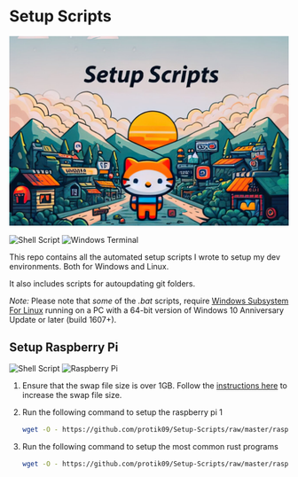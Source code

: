# Setup Scripts

![alt text](https://github.com/protik09/Setup-Scripts/blob/master/assets/Github_Repo_Card_Setup_Scripts_final.jpg?raw=true "Setup-Scripts")

![Shell Script](https://img.shields.io/badge/shell_script-%23121011.svg?style=for-the-badge&logo=gnu-bash&logoColor=white) ![Windows Terminal](https://img.shields.io/badge/Windows%20Terminal-%234D4D4D.svg?style=for-the-badge&logo=windows-terminal&logoColor=white)


This repo contains all the automated setup scripts I wrote to setup my dev environments.
Both for Windows and Linux.

It also includes scripts for autoupdating git folders.

*Note:* Please note that *some* of the *.bat* scripts, require <a href="https://msdn.microsoft.com/en-us/commandline/wsl/install-win10">Windows Subsystem For Linux</a> running on a PC with a 64-bit version of Windows 10 Anniversary Update or later (build 1607+).

## Setup Raspberry Pi

![Shell Script](https://img.shields.io/badge/shell_script-%23121011.svg?style=for-the-badge&logo=gnu-bash&logoColor=white) ![Raspberry Pi](https://img.shields.io/badge/-RaspberryPi-C51A4A?style=for-the-badge&logo=Raspberry-Pi)

1. Ensure that the swap file size is over 1GB. Follow the  <a href="https://pimylifeup.com/raspberry-pi-swap-file/">instructions here</a> to increase the swap file size.

1. Run the following command to setup the raspberry pi 1

    ```bash
    wget -O - https://github.com/protik09/Setup-Scripts/raw/master/raspberrypi/raspi.sh | bash
    ```

1. Run the following command to setup the most common rust programs

    ```bash
    wget -O - https://github.com/protik09/Setup-Scripts/raw/master/raspberrypi/raspi_cargo.sh | bash
    ```
